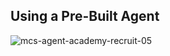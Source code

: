 ## Using a Pre-Built Agent

![mcs-agent-academy-recruit-05](https://m365-visitor-stats.azurewebsites.net/?resource=https://github.com/microsoft/mcs-agent-academy-recruit/tree/main/05-using-prebuilt-agents)
